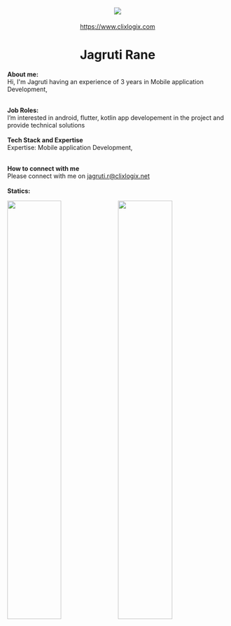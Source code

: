 <h1 align="center">
   <a>
    <img src="https://clixlogix.org/clixlogixlogo.jpeg"> </a>
</h1>
<p align="center">
    <a href="https://www.clixlogix.com/">
     https://www.clixlogix.com   
</a>
</p>
<h1 align="center">
  <b>Jagruti Rane</b>
</h1>
<b> About me:</b>
</br>
Hi, I'm Jagruti having an experience of 3 years in Mobile application Development,
</br>
</br>

<b>Job Roles:</b>
<br>
I’m interested in android, flutter, kotlin app developement in the project and provide technical solutions
</br>
</br>
<b>Tech Stack and Expertise</b></br>
Expertise: Mobile application Development, 
</br>
</br>

<b>How to connect with me</b>
</br>
Please connect with me on  <a style="color: blue;" href="https://www.clixlogix.com/contact-us/">jagruti.r@clixlogix.net</a>
</br>
</br>
<b>Statics:</b>
<p align="left">
  <img width="49.5%" src="https://github-readme-stats.vercel.app/api?username=JagrutiJR&show_icons=true&theme=gruvbox&hide_border=true" />
    <img width="49.5%" src="https://github-readme-streak-stats.herokuapp.com/?user=JagrutiJR&theme=gruvbox&hide_border=true" />
</p>
<br>


